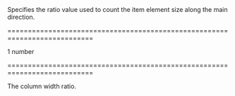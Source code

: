 <!--**
/*-------------------------------------------
    Auto-generated file. Do not modify.
-------------------------------------------

**-->
<!--d-->Specifies the ratio value used to count the item element size along the main direction.<!--/d-->
===========================================================================
<!--default-->1<!--/default-->
<!--type-->number<!--/type-->
===========================================================================

<!--shortDescription-->
The column width ratio.
<!--/shortDescription-->

<!--fullDescription-->

<!--/fullDescription-->